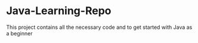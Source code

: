 # Java-Learning-Repo

This project contains all the necessary code and to get started with Java as a beginner

